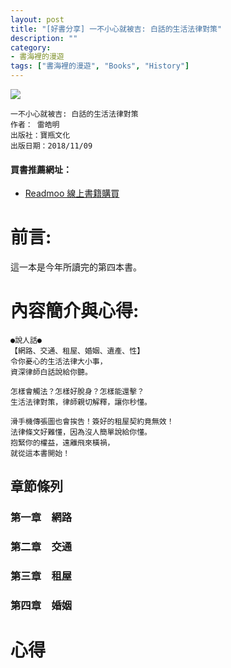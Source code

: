 ```yaml
---
layout: post
title: "[好書分享] 一不小心就被吉: 白話的生活法律對策"
description: ""
category: 
- 書海裡的漫遊
tags: ["書海裡的漫遊", "Books", "History"]
---
```




<div><a href="http://moo.im/a/dfiDGO" title="一不小心就被吉"><img src="https://cdn.readmoo.com/cover/pr/kqqruzl_210x315.jpg?v=0"></a></div>



```
一不小心就被吉: 白話的生活法律對策
作者： 雷皓明  
出版社：寶瓶文化 
出版日期：2018/11/09 
```

#### 買書推薦網址：

- [Readmoo 線上書籍購買](http://moo.im/a/dfiDGO)

# 前言:

這一本是今年所讀完的第四本書。

# 內容簡介與心得:

```
●說人話●
【網路、交通、租屋、婚姻、遺產、性】
令你憂心的生活法律大小事，
資深律師白話說給你聽。

怎樣會觸法？怎樣好脫身？怎樣能還擊？
生活法律對策，律師親切解釋，讓你秒懂。

滑手機傳張圖也會挨告！簽好的租屋契約竟無效！
法律條文好難懂，因為沒人簡單說給你懂。
抱緊你的權益，遠離飛來橫禍，
就從這本書開始！
```

## 章節條列

### 第一章　網路


### 第二章　交通

### 第三章　租屋

### 第四章　婚姻


# 心得


